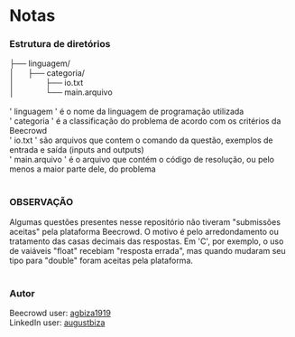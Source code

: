 # Notas
### Estrutura de diretórios
├── linguagem/  
│&nbsp;&nbsp;&nbsp;&nbsp;&nbsp;&nbsp;├── categoria/  
│&nbsp;&nbsp;&nbsp;&nbsp;&nbsp;&nbsp;&nbsp;&nbsp;&nbsp;&nbsp;&nbsp;&nbsp;&nbsp;&nbsp;├── io.txt  
│&nbsp;&nbsp;&nbsp;&nbsp;&nbsp;&nbsp;&nbsp;&nbsp;&nbsp;&nbsp;&nbsp;&nbsp;&nbsp;&nbsp;└── main.arquivo  
<br>
' linguagem ' é o nome da linguagem de programação utilizada  
' categoria ' é a classificação do problema de acordo com os critérios da Beecrowd  
' io.txt ' são arquivos que contem o comando da questão, exemplos de entrada e saída (inputs and outputs)  
' main.arquivo ' é o arquivo que contém o código de resolução, ou pelo menos a maior parte dele, do problema
<br> <br>
### OBSERVAÇÃO  
Algumas questões presentes nesse repositório não tiveram "submissões aceitas" pela plataforma Beecrowd. O motivo é pelo arredondamento ou tratamento das casas decimais das respostas. Em 'C', por exemplo, o uso de vaiáveis "float" recebiam "resposta errada", mas quando mudaram seu tipo para "double" foram aceitas pela plataforma.
<br> <br>
### Autor
Beecrowd user: [agbiza1919](https://judge.beecrowd.com/en/profile/1034258)  
LinkedIn user: [augustbiza](www.linkedin.com/in/augustbiza)
